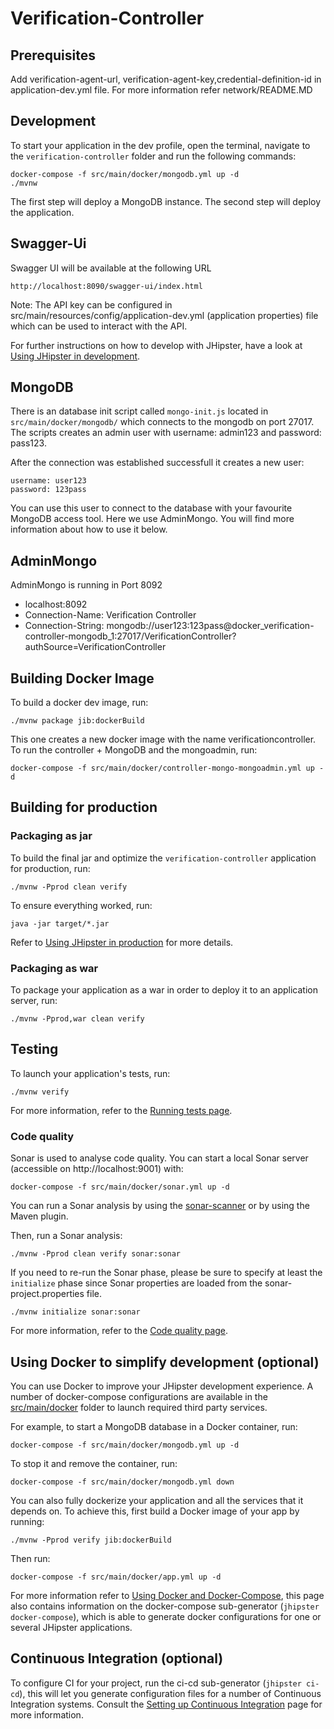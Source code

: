 # Verification-Controller

## Prerequisites

Add verification-agent-url, verification-agent-key,credential-definition-id in application-dev.yml file.
For more information refer network/README.MD

## Development

To start your application in the dev profile, open the terminal, navigate to the `verification-controller` folder and run the following commands:

```
docker-compose -f src/main/docker/mongodb.yml up -d
./mvnw
```

The first step will deploy a MongoDB instance. The second step will deploy the application.

## Swagger-Ui

Swagger UI will be available at the following URL

```
http://localhost:8090/swagger-ui/index.html
```


Note: The API key can be configured in src/main/resources/config/application-dev.yml (application properties) file which can be used to interact with the API.

For further instructions on how to develop with JHipster, have a look at [Using JHipster in development][].

## MongoDB
There is an database init script called `mongo-init.js` located in `src/main/docker/mongodb/` which connects to the mongodb on port 27017. The scripts creates an admin user with username: admin123 and password: pass123.

After the connection was established successfull it creates a new user:

```
username: user123
password: 123pass
```

You can use this user to connect to the database with your favourite MongoDB access tool. Here we use AdminMongo. You will find more information about how to use it below.

## AdminMongo

AdminMongo is running in Port 8092

- localhost:8092
- Connection-Name: Verification Controller
- Connection-String: mongodb://user123:123pass@docker_verification-controller-mongodb_1:27017/VerificationController?authSource=VerificationController

## Building Docker Image

To build a docker dev image, run:

```
./mvnw package jib:dockerBuild
```

This one creates a new docker image with the name verificationcontroller.
To run the controller + MongoDB and the mongoadmin, run:

```
docker-compose -f src/main/docker/controller-mongo-mongoadmin.yml up -d
```

## Building for production

### Packaging as jar

To build the final jar and optimize the `verification-controller` application for production, run:

```
./mvnw -Pprod clean verify
```

To ensure everything worked, run:

```
java -jar target/*.jar
```

Refer to [Using JHipster in production][] for more details.

### Packaging as war

To package your application as a war in order to deploy it to an application server, run:

```
./mvnw -Pprod,war clean verify
```

## Testing

To launch your application's tests, run:

```
./mvnw verify
```

For more information, refer to the [Running tests page][].

### Code quality

Sonar is used to analyse code quality. You can start a local Sonar server (accessible on http://localhost:9001) with:

```
docker-compose -f src/main/docker/sonar.yml up -d
```

You can run a Sonar analysis by using the [sonar-scanner](https://docs.sonarqube.org/display/SCAN/Analyzing+with+SonarQube+Scanner) or by using the Maven plugin.

Then, run a Sonar analysis:

```
./mvnw -Pprod clean verify sonar:sonar
```

If you need to re-run the Sonar phase, please be sure to specify at least the `initialize` phase since Sonar properties are loaded from the sonar-project.properties file.

```
./mvnw initialize sonar:sonar
```

For more information, refer to the [Code quality page][].

## Using Docker to simplify development (optional)

You can use Docker to improve your JHipster development experience. A number of docker-compose configurations are available in the [src/main/docker](src/main/docker) folder to launch required third party services.

For example, to start a MongoDB database in a Docker container, run:

```
docker-compose -f src/main/docker/mongodb.yml up -d
```

To stop it and remove the container, run:

```
docker-compose -f src/main/docker/mongodb.yml down
```

You can also fully dockerize your application and all the services that it depends on.
To achieve this, first build a Docker image of your app by running:

```
./mvnw -Pprod verify jib:dockerBuild
```

Then run:

```
docker-compose -f src/main/docker/app.yml up -d
```

For more information refer to [Using Docker and Docker-Compose][], this page also contains information on the docker-compose sub-generator (`jhipster docker-compose`), which is able to generate docker configurations for one or several JHipster applications.

## Continuous Integration (optional)

To configure CI for your project, run the ci-cd sub-generator (`jhipster ci-cd`), this will let you generate configuration files for a number of Continuous Integration systems. Consult the [Setting up Continuous Integration][] page for more information.

[jhipster homepage and latest documentation]: https://www.jhipster.tech
[jhipster 6.10.5 archive]: https://www.jhipster.tech/documentation-archive/v6.10.5
[using jhipster in development]: https://www.jhipster.tech/documentation-archive/v6.10.5/development/
[using docker and docker-compose]: https://www.jhipster.tech/documentation-archive/v6.10.5/docker-compose
[using jhipster in production]: https://www.jhipster.tech/documentation-archive/v6.10.5/production/
[running tests page]: https://www.jhipster.tech/documentation-archive/v6.10.5/running-tests/
[code quality page]: https://www.jhipster.tech/documentation-archive/v6.10.5/code-quality/
[setting up continuous integration]: https://www.jhipster.tech/documentation-archive/v6.10.5/setting-up-ci/
